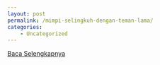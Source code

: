 ```yaml
---
layout: post
permalink: /mimpi-selingkuh-dengan-teman-lama/
categories:
    - Uncategorized
---
```


[Baca Selengkapnya](/04)